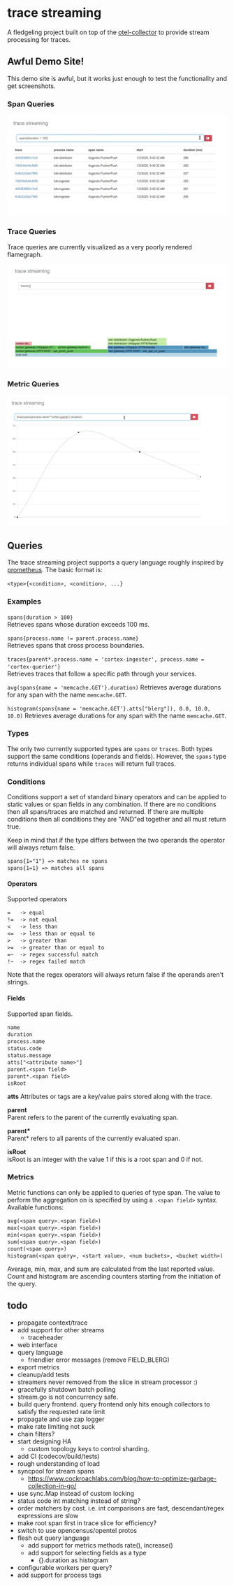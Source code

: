 # trace streaming

A fledgeling project built on top of the [otel-collector](https://github.com/open-telemetry/opentelemetry-collector) to provide stream processing for traces.

## Awful Demo Site!

This demo site is awful, but it works just enough to test the functionality and get screenshots.

### Span Queries

![span queries](./span-querying.png)

### Trace Queries

Trace queries are currently visualized as a very poorly rendered flamegraph.

![trace queries](./trace-querying.png)

### Metric Queries

![metric queries](./metric-querying.png)

## Queries

The trace streaming project supports a query language roughly inspired by [prometheus](https://prometheus.io/docs/prometheus/latest/querying/basics/).  The basic format is:

`<type>{<condition>, <condition>, ...}`

### Examples

`spans{duration > 100}`  
Retrieves spans whose duration exceeds 100 ms.

`spans{process.name != parent.process.name}`  
Retrieves spans that cross process boundaries.

`traces{parent*.process.name = 'cortex-ingester', process.name = 'cortex-querier'}`  
Retrieves traces that follow a specific path through your services.

`avg(spans{name = 'memcache.GET'}.duration)`
Retrieves average durations for any span with the name `memcache.GET`.

`histogram(spans{name = 'memcache.GET'}.atts["blerg"]), 0.0, 10.0, 10.0)`
Retrieves average durations for any span with the name `memcache.GET`.

### Types

The only two currently supported types are `spans` or `traces`.  Both types support the same conditions (operands and fields).  However, the `spans` type returns individual spans while `traces` will return full traces.

### Conditions

Conditions support a set of standard binary operators and can be applied to static values or span fields in any combination.  If there are no conditions then all spans/traces are matched and returned.  If there are multiple conditions then all conditions they are "AND"ed together and all must return true.

Keep in mind that if the type differs between the two operands the operator will always return false.
```
spans{1="1"} => matches no spans
spans{1=1} => matches all spans
```

#### Operators

Supported operators 
```
=   -> equal
!=  -> not equal
<   -> less than
<=  -> less than or equal to
>   -> greater than
>=  -> greater than or equal to
=~  -> regex successful match
!~  -> regex failed match
```

Note that the regex operators will always return false if the operands aren't strings.

#### Fields

Supported span fields.
```
name
duration
process.name
status.code
status.message
atts["<attribute name>"]
parent.<span field>
parent*.<span field>
isRoot
```

**atts**
Attributes or tags are a key/value pairs stored along with the trace.

**parent**  
Parent refers to the parent of the currently evaluating span.

**parent\***  
Parent* refers to all parents of the currently evaluated span.

**isRoot**  
isRoot is an integer with the value 1 if this is a root span and 0 if not.

### Metrics

Metric functions can only be applied to queries of type span.  The value to perform the aggregation on is specified by using a `.<span field>` syntax.  Available functions:

```
avg(<span query>.<span field>)
max(<span query>.<span field>)
min(<span query>.<span field>)
sum(<span query>.<span field>)
count(<span query>)
histogram(<span query>, <start value>, <num buckets>, <bucket width>)
```

Average, min, max, and sum are calculated from the last reported value.  Count and histogram are ascending counters starting from the initiation of the query.

## todo

- propagate context/trace
- add support for other streams
  - traceheader
- web interface
- query language
  - friendlier error messages (remove FIELD_BLERG)
- export metrics
- cleanup/add tests
- streamers never removed from the slice in stream processor :)
- gracefully shutdown batch polling
- stream.go is not concurrency safe.
- build query frontend.  query frontend only hits enough collectors to satisfy the requested rate limit
- propagate and use zap logger
- make rate limiting not suck
- chain filters?
- start designing HA
  - custom topology keys to control sharding.
- add CI (codecov/build/tests)
- rough understanding of load
- syncpool for stream spans
  - https://www.cockroachlabs.com/blog/how-to-optimize-garbage-collection-in-go/
- use sync.Map instead of custom locking
- status code int matching instead of string?
- order matchers by cost.  i.e. int comparisons are fast, descendant/regex expressions are slow
- make root span first in trace slice for efficiency?
- switch to use opencensus/opentel protos
- flesh out query language
    - add support for metrics methods rate(), increase()
    - add support for selecting fields as a type
      - {}.duration as histogram
- configurable workers per query?
- add support for process tags